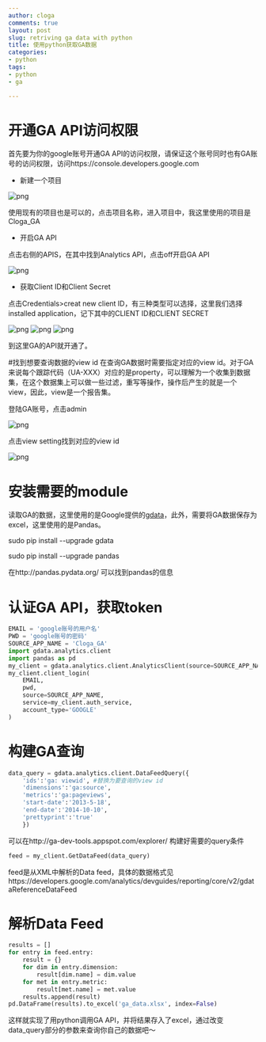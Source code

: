 ```yaml
---
author: cloga
comments: true
layout: post
slug: retriving ga data with python
title: 使用python获取GA数据
categories:
- python
tags:
- python
- ga

---
```

# 开通GA API访问权限
首先要为你的google账号开通GA API的访问权限，请保证这个账号同时也有GA账号的访问权限，访问https://console.developers.google.com

* 新建一个项目

![png](http://cloga.info/files/creatproject.png)

使用现有的项目也是可以的，点击项目名称，进入项目中，我这里使用的项目是Cloga_GA

* 开启GA API

点击右侧的APIS，在其中找到Analytics API，点击off开启GA API

![png](http://cloga.info/files/enableapi.png)

* 获取Client ID和Client Secret

点击Credentials>creat new client ID，有三种类型可以选择，这里我们选择installed application，记下其中的CLIENT ID和CLIENT SECRET

![png](http://cloga.info/files/Clientid.png)
![png](http://cloga.info/files/Clienttype.png)
![png](http://cloga.info/files/secret.png)

到这里GA的API就开通了。

#找到想要查询数据的view id
在查询GA数据时需要指定对应的view id。对于GA来说每个跟踪代码（UA-XXX）对应的是property，可以理解为一个收集到数据集，在这个数据集上可以做一些过滤，重写等操作，操作后产生的就是一个view，因此，view是一个报告集。

登陆GA账号，点击admin

![png](http://cloga.info/files/admin.png)

点击view setting找到对应的view id

![png](http://cloga.info/files/viewid.png)

# 安装需要的module
读取GA的数据，这里使用的是Google提供的[gdata](http://code.google.com/p/gdata-python-client/)，此外，需要将GA数据保存为excel，这里使用的是Pandas。

sudo  pip install --upgrade gdata

sudo pip install --upgrade pandas

在http://pandas.pydata.org/ 可以找到pandas的信息

# 认证GA API，获取token

```python
EMAIL = 'google账号的用户名'
PWD = 'google账号的密码'
SOURCE_APP_NAME = 'Cloga_GA'
import gdata.analytics.client
import pandas as pd
my_client = gdata.analytics.client.AnalyticsClient(source=SOURCE_APP_NAME)#实例化GA Client
my_client.client_login(
    EMAIL,
    pwd,
    source=SOURCE_APP_NAME,
    service=my_client.auth_service,
    account_type='GOOGLE'
)
```

# 构建GA查询

```python
data_query = gdata.analytics.client.DataFeedQuery({
    'ids':'ga: viewid', #替换为要查询的view id
    'dimensions':'ga:source',
    'metrics':'ga:pageviews',
    'start-date':'2013-5-18',
    'end-date':'2014-10-10',
    'prettyprint':'true'
    })
```

可以在http://ga-dev-tools.appspot.com/explorer/ 构建好需要的query条件

```python
feed = my_client.GetDataFeed(data_query)
```

feed是从XML中解析的Data feed，具体的数据格式见https://developers.google.com/analytics/devguides/reporting/core/v2/gdataReferenceDataFeed

# 解析Data Feed

```python
results = []
for entry in feed.entry:
    result = {}
    for dim in entry.dimension:
        result[dim.name] = dim.value
    for met in entry.metric:
        result[met.name] = met.value
    results.append(result)
pd.DataFrame(results).to_excel('ga_data.xlsx', index=False)
```

这样就实现了用python调用GA API，并将结果存入了excel，通过改变data_query部分的参数来查询你自己的数据吧～